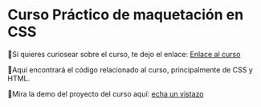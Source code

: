 # Curso Práctico de maquetación en CSS
📌Si quieres curiosear sobre el curso, te dejo el enlace: [Enlace al curso](https://platzi.com/cursos/practico-css/)

📌Aquí encontrará el código relacionado al curso, principalmente de CSS y HTML.

📌Mira la demo del proyecto del curso aquí: [echa un vistazo](https://raulsr92.github.io/Curso-Maquetacion-CSS/Proyecto/index.html)
